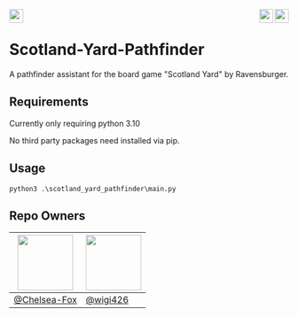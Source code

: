 <img align="left" height="25px" src="https://img.shields.io/badge/Python-FFD43B?style=for-the-badge&logo=python&logoColor=blue" />
<img align="right" height="25px" src="https://hits.seeyoufarm.com/api/count/incr/badge.svg?url=https%3A%2F%2Fgithub.com%2FFoxtrt-com%2FScotland-Yard-Pathfinder%2F&count_bg=%2379C83D&title_bg=%23555555&icon=github.svg&icon_color=%23E7E7E7&title=Hits&edge_flat=true"/>
<img align="right" height="25px" src="https://img.shields.io/badge/Version-v1.0.0-blue?style=flat-square"/>
<br />

# Scotland-Yard-Pathfinder

A pathfinder assistant for the board game "Scotland Yard" by Ravensburger.

## Requirements
Currently only requiring python 3.10

No third party packages need installed via pip.

## Usage
```
python3 .\scotland_yard_pathfinder\main.py
```

## Repo Owners
|<img height="auto" width="100" src="https://avatars.githubusercontent.com/u/74470736" />|<img height="auto" width="100" src="https://avatars.githubusercontent.com/u/47248479" />|
|-|-|
|[@Chelsea-Fox](https://github.com/Chelsea-Fox)|[@wigi426](https://github.com/wigi426)|
